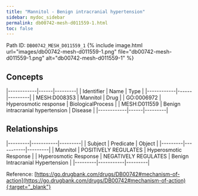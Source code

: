 ```yaml
---
title: "Mannitol - Benign intracranial hypertension"
sidebar: mydoc_sidebar
permalink: db00742-mesh-d011559-1.html
toc: false 
---
```



Path ID: `DB00742_MESH_D011559_1`
{% include image.html url="images/db00742-mesh-d011559-1.png" file="db00742-mesh-d011559-1.png" alt="db00742-mesh-d011559-1" %}

## Concepts

|------------|------|---------|
| Identifier | Name | Type    |
|------------|------|---------|
| MESH:D008353 | Mannitol | Drug |
| GO:0006972 | Hyperosmotic response | BiologicalProcess |
| MESH:D011559 | Benign intracranial hypertension | Disease |
|------------|------|---------|

## Relationships

|---------|-----------|---------|
| Subject | Predicate | Object  |
|---------|-----------|---------|
| Mannitol | POSITIVELY REGULATES | Hyperosmotic Response |
| Hyperosmotic Response | NEGATIVELY REGULATES | Benign Intracranial Hypertension |
|---------|-----------|---------|

Reference: [https://go.drugbank.com/drugs/DB00742#mechanism-of-action](https://go.drugbank.com/drugs/DB00742#mechanism-of-action){:target="_blank"}